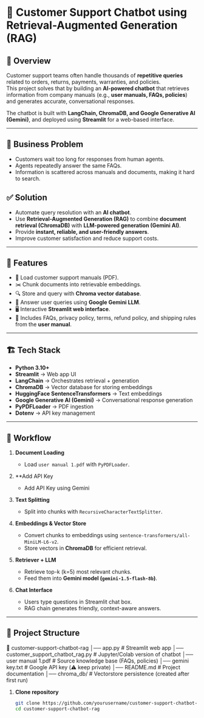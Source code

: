 # 🤖 Customer Support Chatbot using Retrieval-Augmented Generation (RAG)

## 📌 Overview
Customer support teams often handle thousands of **repetitive queries** related to orders, returns, payments, warranties, and policies.  
This project solves that by building an **AI-powered chatbot** that retrieves information from company manuals (e.g., **user manuals, FAQs, policies**) and generates accurate, conversational responses.  

The chatbot is built with **LangChain, ChromaDB, and Google Generative AI (Gemini)**, and deployed using **Streamlit** for a web-based interface.  

---

## 🎯 Business Problem
- Customers wait too long for responses from human agents.  
- Agents repeatedly answer the same FAQs.  
- Information is scattered across manuals and documents, making it hard to search.  

## ✅ Solution
- Automate query resolution with an **AI chatbot**.  
- Use **Retrieval-Augmented Generation (RAG)** to combine **document retrieval (ChromaDB)** with **LLM-powered generation (Gemini AI)**.  
- Provide **instant, reliable, and user-friendly answers**.  
- Improve customer satisfaction and reduce support costs.  

---

## 🚀 Features
- 📂 Load customer support manuals (PDF).  
- ✂️ Chunk documents into retrievable embeddings.  
- 🔍 Store and query with **Chroma vector database**.  
- 🤖 Answer user queries using **Google Gemini LLM**.  
- 🖥️ Interactive **Streamlit web interface**.  
- 📜 Includes FAQs, privacy policy, terms, refund policy, and shipping rules from the **user manual**.  

---

## 🏗️ Tech Stack
- **Python 3.10+**  
- **Streamlit** → Web app UI  
- **LangChain** → Orchestrates retrieval + generation  
- **ChromaDB** → Vector database for storing embeddings  
- **HuggingFace SentenceTransformers** → Text embeddings  
- **Google Generative AI (Gemini)** → Conversational response generation  
- **PyPDFLoader** → PDF ingestion  
- **Dotenv** → API key management  

---

## 🔄 Workflow
1. **Document Loading**  
   - Load `user manual 1.pdf` with `PyPDFLoader`.
2. **Add API Key
   - Add API Key using Gemini
3. **Text Splitting**  
   - Split into chunks with `RecursiveCharacterTextSplitter`.  

4. **Embeddings & Vector Store**  
   - Convert chunks to embeddings using `sentence-transformers/all-MiniLM-L6-v2`.  
   - Store vectors in **ChromaDB** for efficient retrieval.  

5. **Retriever + LLM**  
   - Retrieve top-k (k=5) most relevant chunks.  
   - Feed them into **Gemini model (`gemini-1.5-flash-8b`)**.  

6. **Chat Interface**  
   - Users type questions in Streamlit chat box.  
   - RAG chain generates friendly, context-aware answers.  

---

## 📂 Project Structure

📁 customer-support-chatbot-rag
│── app.py # Streamlit web app
│── customer_support_chatbot_rag.py # Jupyter/Colab version of chatbot
│── user manual 1.pdf # Source knowledge base (FAQs, policies)
│── gemini key.txt # Google API key (⚠️ keep private)
│── README.md # Project documentation
│── chroma_db/ # Vectorstore persistence (created after first run)

1. **Clone repository**
   ```bash
   git clone https://github.com/yourusername/customer-support-chatbot-rag.git
   cd customer-support-chatbot-rag
